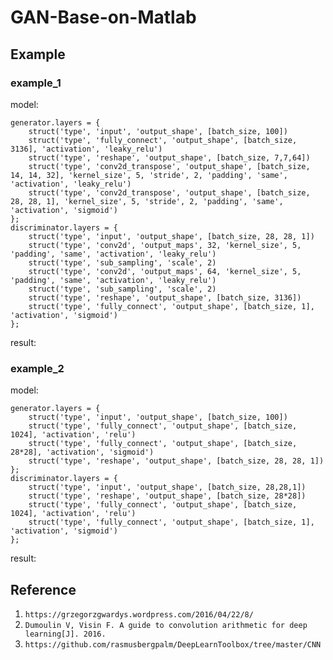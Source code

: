 # GAN-Base-on-Matlab

## Example
### example_1
model:
```
generator.layers = {
    struct('type', 'input', 'output_shape', [batch_size, 100]) 
    struct('type', 'fully_connect', 'output_shape', [batch_size, 3136], 'activation', 'leaky_relu')
    struct('type', 'reshape', 'output_shape', [batch_size, 7,7,64])
    struct('type', 'conv2d_transpose', 'output_shape', [batch_size, 14, 14, 32], 'kernel_size', 5, 'stride', 2, 'padding', 'same', 'activation', 'leaky_relu')
    struct('type', 'conv2d_transpose', 'output_shape', [batch_size, 28, 28, 1], 'kernel_size', 5, 'stride', 2, 'padding', 'same', 'activation', 'sigmoid')
};
discriminator.layers = {
    struct('type', 'input', 'output_shape', [batch_size, 28, 28, 1])
    struct('type', 'conv2d', 'output_maps', 32, 'kernel_size', 5, 'padding', 'same', 'activation', 'leaky_relu')
    struct('type', 'sub_sampling', 'scale', 2)
    struct('type', 'conv2d', 'output_maps', 64, 'kernel_size', 5, 'padding', 'same', 'activation', 'leaky_relu')
    struct('type', 'sub_sampling', 'scale', 2)
    struct('type', 'reshape', 'output_shape', [batch_size, 3136])
    struct('type', 'fully_connect', 'output_shape', [batch_size, 1], 'activation', 'sigmoid')
};
```
result:

### example_2
model:
```
generator.layers = {
    struct('type', 'input', 'output_shape', [batch_size, 100]) 
    struct('type', 'fully_connect', 'output_shape', [batch_size, 1024], 'activation', 'relu')
    struct('type', 'fully_connect', 'output_shape', [batch_size, 28*28], 'activation', 'sigmoid') 
    struct('type', 'reshape', 'output_shape', [batch_size, 28, 28, 1])
};
discriminator.layers = {
    struct('type', 'input', 'output_shape', [batch_size, 28,28,1])
    struct('type', 'reshape', 'output_shape', [batch_size, 28*28]) 
    struct('type', 'fully_connect', 'output_shape', [batch_size, 1024], 'activation', 'relu')
    struct('type', 'fully_connect', 'output_shape', [batch_size, 1], 'activation', 'sigmoid') 
};
```
result:

## Reference
1. `https://grzegorzgwardys.wordpress.com/2016/04/22/8/`
2. `Dumoulin V, Visin F. A guide to convolution arithmetic for deep learning[J]. 2016.`
3. `https://github.com/rasmusbergpalm/DeepLearnToolbox/tree/master/CNN`